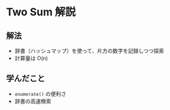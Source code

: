 # Two Sum 解説

## 解法
- 辞書（ハッシュマップ）を使って、片方の数字を記録しつつ探索
- 計算量は O(n)

## 学んだこと
- `enumerate()` の便利さ
- 辞書の高速検索
